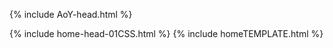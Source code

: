 {% include AoY-head.html %}
<!--{% include AoY-head-01CSS.html %}-->
{% include home-head-01CSS.html %}
{% include homeTEMPLATE.html %}
